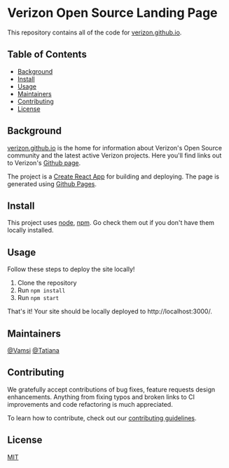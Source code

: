# Verizon Open Source Landing Page

This repository contains all of the code for [verizon.github.io](https://verizon.github.io/). 


## Table of Contents

- [Background](#background)
- [Install](#install)
- [Usage](#usage)
- [Maintainers](#maintainers)
- [Contributing](#contributing)
- [License](#license)

## Background

[verizon.github.io](https://verizon.github.io/) is the home for information about Verizon's Open Source community and the latest active Verizon projects. Here you'll find links out to Verizon's [Github page](https://github.com/Verizon). 

The project is a [Create React App](https://github.com/facebook/create-react-app) for building and deploying. The page is generated using [Github Pages](https://pages.github.com/). 

## Install

This project uses [node](http://nodejs.org), [npm](https://npmjs.com). Go check them out if you don't have them locally installed.

## Usage

Follow these steps to deploy the site locally!

1. Clone the repository
2. Run `npm install`
3. Run `npm start`

That's it! Your site should be locally deployed to http://localhost:3000/. 

## Maintainers

[@Vamsi](https://github.com/vamsiponnapalli)
[@Tatiana](https://github.com/tatsco)

## Contributing

We gratefully accept contributions of bug fixes, feature requests design enhancements. Anything from fixing typos and broken links to CI improvements and code refactoring is much appreciated. 

To learn how to contribute, check out our [contributing guidelines](CONTRIBUTING.md). 


## License

[MIT](LICENSE) 
